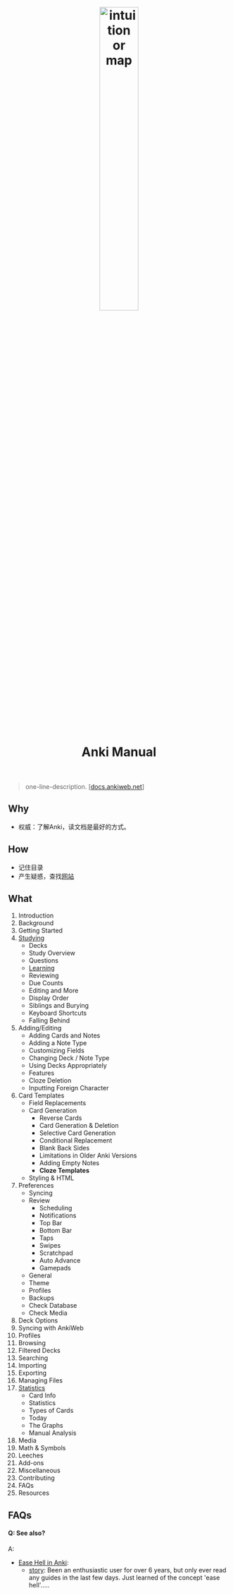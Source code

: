 <h1 align="center">
<br>
	<a href="https://docs.ankiweb.net/#/">
  <img src="https://i.imgur.com/EFEoch9.png" alt="intuition or map" width=42%">
  </a>
  <br><br>
Anki Manual
  <br><br>
</h1>

> one-line-description. [[docs.ankiweb.net](https://docs.ankiweb.net/#/)]

## Why

* 权威：了解Anki，读文档是最好的方式。

## How

* 记住目录
* 产生疑惑，查找[网站](https://docs.ankiweb.net/)

## What

1. Introduction
1. Background
1. Getting Started
1. [Studying](https://docs.ankiweb.net/#/studying)
	* Decks
	* Study Overview
	* Questions
	* [Learning](https://www.youtube.com/watch?v=eHaCkDyMmPQ)
	* Reviewing
	* Due Counts
	* Editing and More
	* Display Order
	* Siblings and Burying
	* Keyboard Shortcuts
	* Falling Behind
1. Adding/Editing
	* Adding Cards and Notes
	* Adding a Note Type
	* Customizing Fields
	* Changing Deck / Note Type
	* Using Decks Appropriately
	* Features
	* Cloze Deletion
	* Inputting Foreign Character 
1. Card Templates
	* Field Replacements
	* Card Generation
		* Reverse Cards
		* Card Generation & Deletion
		* Selective Card Generation
		* Conditional Replacement
		* Blank Back Sides
		* Limitations in Older Anki Versions
		* Adding Empty Notes
		* **Cloze Templates**
	* Styling & HTML  
1. Preferences
	* Syncing
	* Review
		* Scheduling
		* Notifications
		* Top Bar
		* Bottom Bar
		* Taps
		* Swipes
		* Scratchpad
		* Auto Advance
		* Gamepads
	* General
	* Theme
	* Profiles
	* Backups
	* Check Database
	* Check Media 
1. Deck Options
1. Syncing with AnkiWeb
1. Profiles
1. Browsing
1. Filtered Decks
1. Searching
1. Importing
1. Exporting
1. Managing Files
1. [Statistics](https://docs.ankiweb.net/#/stats)
	* Card Info
	* Statistics
	* Types of Cards
	* Today
	* The Graphs
	* Manual Analysis
1. Media
1. Math & Symbols
1. Leeches
1. Add-ons
1. Miscellaneous
1. Contributing
1. FAQs
1. Resources


## FAQs

#### Q: See also?

A: 

* [Ease Hell in Anki](https://readbroca.com/anki/ease-hell/):
	* [story](https://www.reddit.com/r/Anki/comments/ml7t3v/been_an_enthusiastic_user_for_over_6_years_but): Been an enthusiastic user for over 6 years, but only ever read any guides in the last few days. Just learned of the concept 'ease hell'.....
